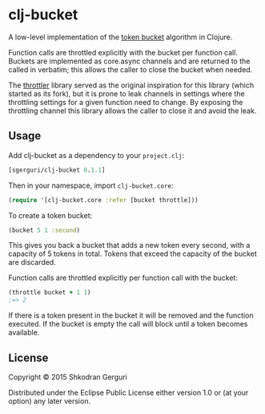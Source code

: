 # clj-bucket

A low-level implementation of the [token bucket](https://en.wikipedia.org/wiki/Token_bucket) algorithm in Clojure.

Function calls are throttled explicitly with the bucket per function call. Buckets are implemented as core.async
channels and are returned to the called in verbatim; this allows the caller to close the bucket when needed.

The [throttler](https://github.com/brunoV/throttler) library served as the original inspiration for this library
(which started as its fork), but it is prone to leak channels in settings where the throttling settings for a given
function need to change. By exposing the throttling channel this library allows the caller to close it and avoid the leak.

## Usage

Add clj-bucket as a dependency to your `project.clj`:

```clj
[sgerguri/clj-bucket 0.1.1]
```

Then in your namespace, import `clj-bucket.core`:

```clj
(require '[clj-bucket.core :refer [bucket throttle]))
```

To create a token bucket:

```clj
(bucket 5 1 :second)
```

This gives you back a bucket that adds a new token every second,
with a capacity of 5 tokens in total. Tokens that exceed the capacity
of the bucket are discarded.

Function calls are throttled explicitly per function call with the bucket:

```clj
(throttle bucket + 1 1)
;=> 2
```

If there is a token present in the bucket it will be removed and the function executed.
If the bucket is empty the call will block until a token becomes available.

## License

Copyright © 2015 Shkodran Gerguri

Distributed under the Eclipse Public License either version 1.0 or (at
your option) any later version.
